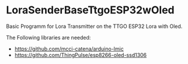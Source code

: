 # LoraSenderBaseTtgoESP32wOled
Basic Programm for Lora Transmitter on the TTGO ESP32 Lora with Oled.

The Following libraries are needed:
- https://github.com/mcci-catena/arduino-lmic
- https://github.com/ThingPulse/esp8266-oled-ssd1306
